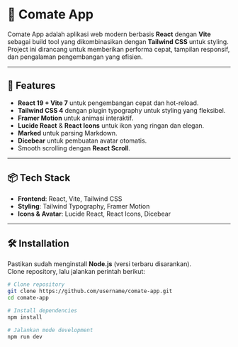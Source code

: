 # 🌟 Comate App

Comate App adalah aplikasi web modern berbasis **React** dengan **Vite** sebagai build tool yang dikombinasikan dengan **Tailwind CSS** untuk styling.  
Project ini dirancang untuk memberikan performa cepat, tampilan responsif, dan pengalaman pengembangan yang efisien.

---

## 🚀 Features
- **React 19 + Vite 7** untuk pengembangan cepat dan hot-reload.  
- **Tailwind CSS 4** dengan plugin typography untuk styling yang fleksibel.  
- **Framer Motion** untuk animasi interaktif.  
- **Lucide React** & **React Icons** untuk ikon yang ringan dan elegan.  
- **Marked** untuk parsing Markdown.  
- **Dicebear** untuk pembuatan avatar otomatis.  
- Smooth scrolling dengan **React Scroll**.  

---

## 📦 Tech Stack
- **Frontend**: React, Vite, Tailwind CSS  
- **Styling**: Tailwind Typography, Framer Motion  
- **Icons & Avatar**: Lucide React, React Icons, Dicebear  

---

## 🛠️ Installation

Pastikan sudah menginstall **Node.js** (versi terbaru disarankan).  
Clone repository, lalu jalankan perintah berikut:

```bash
# Clone repository
git clone https://github.com/username/comate-app.git
cd comate-app

# Install dependencies
npm install

# Jalankan mode development
npm run dev
